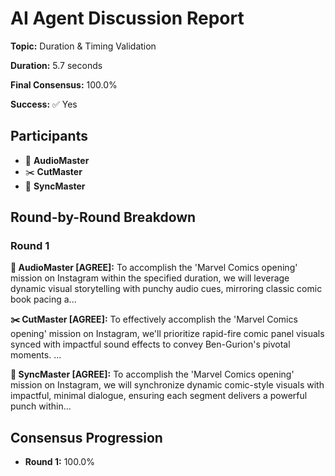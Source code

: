 # AI Agent Discussion Report

**Topic:** Duration & Timing Validation

**Duration:** 5.7 seconds

**Final Consensus:** 100.0%

**Success:** ✅ Yes

## Participants

- 🎵 **AudioMaster**
- ✂️ **CutMaster**
- 🎯 **SyncMaster**

## Round-by-Round Breakdown

### Round 1

**🎵 AudioMaster [AGREE]:** To accomplish the 'Marvel Comics opening' mission on Instagram within the specified duration, we will leverage dynamic visual storytelling with punchy audio cues, mirroring classic comic book pacing a...

**✂️ CutMaster [AGREE]:** To effectively accomplish the 'Marvel Comics opening' mission on Instagram, we'll prioritize rapid-fire comic panel visuals synced with impactful sound effects to convey Ben-Gurion's pivotal moments. ...

**🎯 SyncMaster [AGREE]:** To accomplish the 'Marvel Comics opening' mission on Instagram, we will synchronize dynamic comic-style visuals with impactful, minimal dialogue, ensuring each segment delivers a powerful punch within...

## Consensus Progression

- **Round 1:** 100.0%
